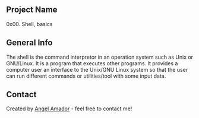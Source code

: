 ## Project Name
0x00. Shell, basics

## General Info
The shell is the command interpretor in an operation system such as Unix or GNU/Linux. It is a program that executes other programs. It provides a computer user an interface to the Unix/GNU Linux system so that the user can run different commands or utilities/tool with some input data.

## Contact
Created by [Angel Amador](mailto:2542@holbertonschool.com) - feel free to contact me!

